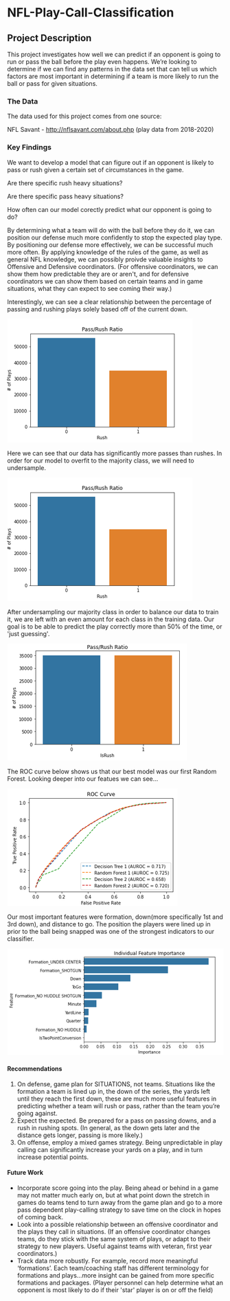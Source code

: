 # NFL-Play-Call-Classification

## Project Description

This project investigates how well we can predict if an opponent is going to run or pass the ball before the play even happens.  We’re looking to determine if we can find any patterns in the data set that can tell us which factors are most important in determining if a team is more likely to run the ball or pass for given situations.

### The Data

The data used for this project comes from one source:

NFL Savant  -  http://nflsavant.com/about.php  (play data from 2018-2020)

### Key Findings

We want to develop a model that can figure out if an opponent is likely to pass or rush given a certain set of circumstances in the game.

Are there specific rush heavy situations?

Are there specific pass heavy situations?

How often can our model corectly predict what our opponent is going to do?

By determining what a team will do with the ball before they do it, we can position our defense much more confidently to stop the expected play type.  By positioning our defense more effectively, we can be successful much more often.  By applying knowledge of the rules of the game, as well as general NFL knowledge, we can possibly proivde valuable insights to Offensive and Defensive coordinators. (For offensive coordinators, we can show them how predictable they are or aren't, and for defensive coordinators we can show them based on certain teams and in game situations, what they can expect to see coming their way.)

Interestingly, we can see a clear relationship between the percentage of passing and rushing plays solely based off of the current down.

![image](https://raw.githubusercontent.com/Andoson22/NFL-Play-Call-Classification/main/Images/PassRushRatio.png)

Here we can see that our data has significantly more passes than rushes. In order for our model to overfit to the majority class, we will need to undersample.

![image](https://raw.githubusercontent.com/Andoson22/NFL-Play-Call-Classification/main/Images/PassRushRatio.png)

After undersampling our majority class in order to balance our data to train it, we are left with an even amount for each class in the training data. Our goal is to be able to predict the play correctly more than 50% of the time, or 'just guessing'.

![image](https://raw.githubusercontent.com/Andoson22/NFL-Play-Call-Classification/main/Images/PassRushBALANCED.png)

The ROC curve below shows us that our best model was our first Random Forest.  Looking deeper into our featues we can see...

![image](https://raw.githubusercontent.com/Andoson22/NFL-Play-Call-Classification/main/Images/ROCCURVEFINAL.png)

Our most important features were formation, down(more specifically 1st and 3rd down), and distance to go.  The position the players were lined up in prior to the ball being snapped was one of the strongest indicators to our classifier.  

![image](https://raw.githubusercontent.com/Andoson22/NFL-Play-Call-Classification/main/Images/Final%20Feature%20Importance3.png)

#### Recommendations

1. On defense, game plan for SITUATIONS, not teams.  Situations like the formation a team is lined up in, the down of the series, the yards left until they reach the first down, these are much more useful features in predicting whether a team will rush or pass, rather than the team you’re going against.
2. Expect the expected.  Be prepared for a pass on passing downs, and a rush in rushing spots. (In general, as the down gets later and the distance gets longer, passing is more likely.)
3. On offense, employ a mixed games strategy.  Being unpredictable in play calling can significantly increase your yards on a play, and in turn increase potential points.  



#### Future Work

- Incorporate score going into the play.  Being ahead or behind in a game may not matter much early on, but at what point down the stretch in games do teams tend to turn away from the game plan and go to a more pass dependent play-calling strategy to save time on the clock in hopes of coming back.  
- Look into a possible relationship between an offensive coordinator and the plays they call in situations.  (If an offensive coordinator changes teams, do they stick with the same system of plays, or adapt to their strategy to new players.  Useful against teams with veteran, first year coordinators.)
- Track data more robustly.  For example, record more meaningful ‘formations’.  Each team/coaching staff has different terminology for formations and plays...more insight can be gained from more specific formations and packages. (Player personnel can help determine what an opponent is most likely to do if their 'star' player is on or off the field)





